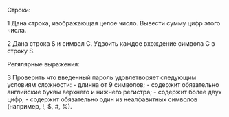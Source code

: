 ﻿Строки: 

1 Дана строка, изображающая целое число. Вывести сумму цифр этого числа. 

2 Дана строка S и символ C. Удвоить каждое вхождение символа C в строку S.

Регялярные выражения:

3 Проверить что введенный пароль удовлетворяет следующим условиям сложности:
	- длинна от 9 символов;
	- содержит обязательно английские буквы верхнего и нижнего регистра;
	- содержит более двух цифр;
	- содержит обязательно один из неалфавитных символов (например, !, $, #, %).